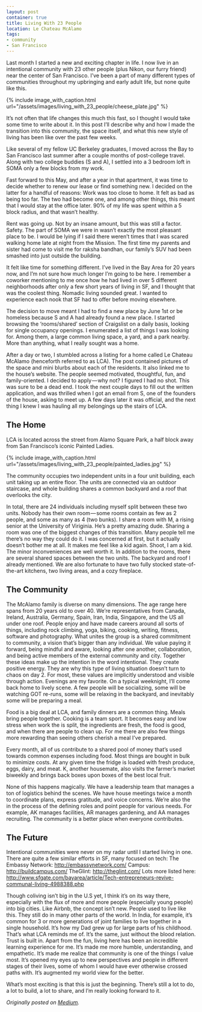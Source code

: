 ```yaml
---
layout: post
container: true
title: Living With 23 People
location: Le Chateau McAlamo
tags:
- community
- San Francisco
---
```


Last month I started a new and exciting chapter in life. I now live in an intentional community with 23 other people (plus Nikon, our furry friend) near the center of San Francisco. I’ve been a part of many different types of communities throughout my upbringing and early adult life, but none quite like this.

{% include image_with_caption.html url="/assets/images/living_with_23_people/cheese_plate.jpg" %}

It’s not often that life changes this much this fast, so I thought I would take some time to write about it. In this post I’ll describe why and how I made the transition into this community, the space itself, and what this new style of living has been like over the past few weeks.

Like several of my fellow UC Berkeley graduates, I moved across the Bay to San Francisco last summer after a couple months of post-college travel. Along with two college buddies (S and A), I settled into a 3 bedroom loft in SOMA only a few blocks from my work.

Fast forward to this May, and after a year in that apartment, it was time to decide whether to renew our lease or find something new. I decided on the latter for a handful of reasons:
Work was too close to home. It felt as bad as being too far. The two had become one, and among other things, this meant that I would stay at the office later. 90% of my life was spent within a 5 block radius, and that wasn’t healthy.

Rent was going up. Not by an insane amount, but this was still a factor.
Safety. The part of SOMA we were in wasn’t exactly the most pleasant place to be. I would be lying if I said there weren’t times that I was scared walking home late at night from the Mission. The first time my parents and sister had come to visit me for raksha bandhan, our family’s SUV had been smashed into just outside the building.

It felt like time for something different. I’ve lived in the Bay Area for 20 years now, and I’m not sure how much longer I’m going to be here. I remember a coworker mentioning to me once how he had lived in over 5 different neighborhoods after only a few short years of living in SF, and I thought that was the coolest thing. Nomadic living sounded great. I wanted to experience each nook that SF had to offer before moving elsewhere.

The decision to move meant I had to find a new place by June 1st or be homeless because S and A had already found a new place. I started browsing the ‘rooms/shared’ section of Craigslist on a daily basis, looking for single occupancy openings. I enumerated a list of things I was looking for. Among them, a large common living space, a yard, and a park nearby. More than anything, what I really sought was a home.

After a day or two, I stumbled across a listing for a home called Le Chateau McAlamo (henceforth referred to as LCA). The post contained pictures of the space and mini blurbs about each of the residents. It also linked me to the house’s website. The people seemed motivated, thoughtful, fun, and family-oriented. I decided to apply — why not? I figured I had no shot. This was sure to be a dead end.
I took the next couple days to fill out the written application, and was thrilled when I got an email from S, one of the founders of the house, asking to meet up. A few days later it was official, and the next thing I knew I was hauling all my belongings up the stairs of LCA.

## The Home

LCA is located across the street from Alamo Square Park, a half block away from San Francisco’s iconic Painted Ladies.

{% include image_with_caption.html url="/assets/images/living_with_23_people/painted_ladies.jpg" %}

The community occupies two independent units in a four unit building, each unit taking up an entire floor. The units are connected via an outdoor staircase, and whole building shares a common backyard and a roof that overlooks the city.

In total, there are 24 individuals including myself split between these two units. Nobody has their own room — some rooms contain as few as 2 people, and some as many as 4 (two bunks). I share a room with M, a rising senior at the University of Viriginia. He’s a pretty amazing dude.
Sharing a room was one of the biggest changes of this transition. Many people tell me there’s no way they could do it. I was concerned at first, but it actually doesn’t bother me at all. It makes me feel like a kid again. Shoot, I am a kid. The minor inconveniences are well worth it.
In addition to the rooms, there are several shared spaces between the two units. The backyard and roof I already mentioned. We are also fortunate to have two fully stocked state-of-the-art kitchens, two living areas, and a cozy fireplace.

## The Community

The McAlamo family is diverse on many dimensions. The age range here spans from 20 years old to over 40. We’re representatives from Canada, Ireland, Australia, Germany, Spain, Iran, India, Singapore, and the US all under one roof. People enjoy and have made careers around all sorts of things, including rock climbing, yoga, biking, cooking, writing, fitness, software and photography.
What unites the group is a shared commitment to community, a vision that’s bigger than any individual. We value paying it forward, being mindful and aware, looking after one another, collaboration, and being active members of the external community and city. Together these ideas make up the intention in the word intentional. They create positive energy. They are why this type of living situation doesn’t turn to chaos on day 2. For most, these values are implicitly understood and visible through action.
Evenings are my favorite. On a typical weeknight, I’ll come back home to lively scene. A few people will be socializing, some will be watching GOT re-runs, some will be relaxing in the backyard, and inevitably some will be preparing a meal.

Food is a big deal at LCA, and family dinners are a common thing. Meals bring people together. Cooking is a team sport. It becomes easy and low stress when work the is split, the ingredients are fresh, the food is good, and when there are people to clean up. For me there are also few things more rewarding than seeing others cherish a meal I’ve prepared.

Every month, all of us contribute to a shared pool of money that’s used towards common expenses including food. Most things are bought in bulk to minimize costs. At any given time the fridge is loaded with fresh produce, eggs, dairy, and meat. K, another housemate, also visits the farmer’s market biweekly and brings back boxes upon boxes of the best local fruit.

None of this happens magically. We have a leadership team that manages a ton of logistics behind the scenes. We have house meetings twice a month to coordinate plans, express gratitude, and voice concerns. We’re also the in the process of the defining roles and point people for various needs. For example, AK manages facilities, AR manages gardening, and AA manages recruiting. The community is a better place when everyone contributes.

## The Future

Intentional communities were never on my radar until I started living in one. There are quite a few similar efforts in SF, many focused on tech:
The Embassy Network: http://embassynetwork.com/
Campus: http://buildcampus.com/
TheGlint: http://theglint.com/
Lots more listed here: http://www.sfgate.com/bayarea/article/Tech-entrepreneurs-revive-communal-living-4988388.php

Though coliving isn’t big in the U.S yet, I think it’s on its way there, especially with the flux of more and more people (especially young people) into big cities. Like Airbnb, the concept isn’t new. People used to live like this. They still do in many other parts of the world. In India, for example, it’s common for 3 or more generations of joint families to live together in a single household. It’s how my Dad grew up for large parts of his childhood. That’s what LCA reminds me of. It’s the same, just without the blood relation. Trust is built in.
Apart from the fun, living here has been an incredible learning experience for me. It’s made me more humble, understanding, and empathetic. It’s made me realize that community is one of the things I value most. It’s opened my eyes up to new perspectives and people in different stages of their lives, some of whom I would have ever otherwise crossed paths with. It’s augmented my world view for the better.

What’s most exciting is that this is just the beginning. There’s still a lot to do, a lot to build, a lot to share, and I’m really looking forward to it.

*Originally posted on [Medium](https://medium.com/@lifeofpai/living-with-23-people-496e87f79964#.wmes1f7gh).*

